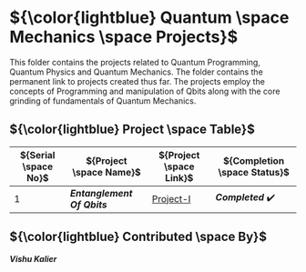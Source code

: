# ${\color{lightblue} Quantum \space Mechanics \space Projects}$


This folder contains the projects related to Quantum Programming, Quantum Physics and Quantum Mechanics. The folder contains the permanent link to projects created thus far. The projects employ the concepts of Programming and manipulation of Qbits along with the core grinding of fundamentals of Quantum Mechanics.

## ${\color{lightblue} Project \space Table}$

| ${Serial \space No}$ | ${Project \space Name}$ | ${Project \space Link}$ | ${Completion \space Status}$ |
|-|-|-|-|
| 1 | ***Entanglement Of Qbits*** | [Project-I](https://github.com/VishuKalier2003/Qbit-Entanglement) | ***Completed*** ✔️ |

## ${\color{lightblue} Contributed \space By}$
***Vishu Kalier***
